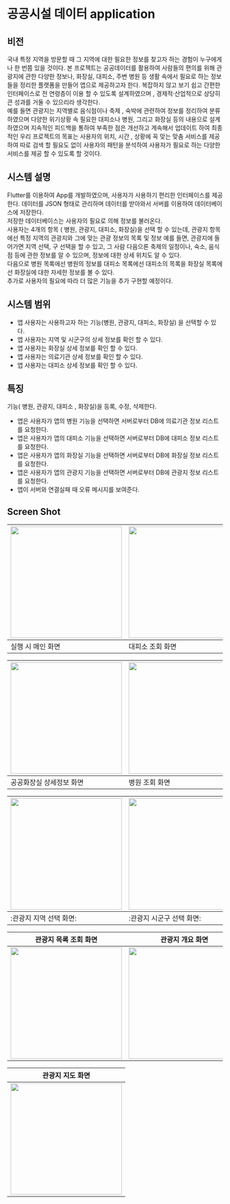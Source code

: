 # 공공시설 데이터 application

## 비전
국내 특정 지역을 방문할 때 그 지역에 대한 필요한 정보를 찾고자 하는 경험이 누구에게나 한 번쯤 있을 것이다. 
본 프로젝트는 공공데이터를 활용하여 사람들의 편의를 위해 관광지에 관한 다양한 정보나, 화장실, 대피소, 주변 병원 등 생활 속에서 필요로 하는 정보들을 정리한 플랫폼을 만들어 앱으로 제공하고자 한다.    복잡하지 않고 보기 쉽고 간편한 인터페이스로 전 연령층이 이용 할 수 있도록 설계하였으며 , 경제적·산업적으로 상당히 큰 성과를 거둘 수 있으리라 생각한다.   
예를 들면 관광지는 지역별로 음식점이나 축제 , 숙박에 관련하여 정보를 정리하여 분류 하였으며 다양한 위기상황 속 필요한 대피소나 병원, 그리고 화장실 등의 내용으로 설계 하였으며  지속적인 피드백을 통하여 부족한 점은 개선하고 계속해서 업데이트 하여  최종적인 우리 프로젝트의 목표는 사용자의 위치, 시간 , 상황에 꼭 맞는 맞춤 서비스를 제공하여 따로 검색 할 필요도 없이 사용자의 패턴을 분석하여 사용자가 필요로 하는 다양한 서비스를 제공 할 수 있도록 할 것이다.   

## 시스템 설명
Flutter를 이용하여 App를 개발하였으며, 사용자가 사용하기 편리한 인터페이스를 제공한다.
데이터를 JSON 형태로 관리하며 데이터를 받아와서 서버를 이용하여 데이터베이스에 저장한다.   
저장한 데이터베이스는 사용자의 필요로 의해 정보를 불러온다.   
사용자는 4개의 항목 ( 병원, 관광지, 대피소, 화장실)을 선택 할 수 있는데, 관광지 항목에선 특정 지역의 관광지와 그에 맞는 관광 정보의 목록 및 정보 예를 들면, 관광지에 들어가면 지역 선택, 구 선택을 할 수 있고, 그 사람 다음으론 축제의 일정이나, 숙소, 음식점 등에 관한 정보를 알 수 있으며, 정보에 대한 상세 위치도 알 수 있다.   
다음으로 병원 목록에선 병원의 정보를 대피소 목록에선 대피소의 목록을 화장실 목록에선 화장실에 대한 자세한 정보를 볼 수 있다.   
추가로 사용자의 필요에 따라 더 많은 기능을 추가 구현할 예정이다.   

## 시스템 범위
- 앱 사용자는 사용하고자 하는 기능(병원, 관광지, 대피소, 화장실) 을 선택할 수 있다.
- 앱 사용자는 지역 및 시군구의 상세 정보를 확인 할 수 있다.
- 앱 사용자는 화장실 상세 정보를 확인 할 수 있다. 
- 앱 사용자는 의료기관 상세 정보를 확인 할 수 있다.
- 앱 사용자는 대피소 상세 정보를 확인 할 수 있다.   

## 특징
 기능( 병원, 관광지, 대피소 , 화장실)을  등록, 수정, 삭제한다.
- 앱은 사용자가 앱의 병원 기능을 선택하면 서버로부터 DB에 의료기관 정보 리스트를 요청한다.
- 앱은 사용자가 앱의 대피소 기능을 선택하면 서버로부터 DB에 대피소 정보 리스트를 요청한다.
- 앱은 사용자가 앱의 화장실 기능을 선택하면 서버로부터 DB에 화장실 정보 리스트를 요청한다.
- 앱은 사용자가 앱의 관광지 기능을 선택하면 서버로부터 DB에 관광지 정보 리스트를 요청한다.
- 앱이 서버와 연결실패 때 오류 메시지를 보여준다.   

## Screen Shot   

|<img width="260" src="https://user-images.githubusercontent.com/44607643/103197598-b5f2b100-4929-11eb-97a8-0a2232e2fa70.png">|<img width="260" src="https://user-images.githubusercontent.com/44607643/103197641-d0c52580-4929-11eb-877f-0b3b14a04a12.png">|<img width="260" src="https://user-images.githubusercontent.com/44607643/103197652-d458ac80-4929-11eb-98b6-78bd2d1fcf4a.png">|
|-----------|-----------------|----------------|
| 실행 시 메인 화면 | 대피소 조회 화면 | 공공화장실 조회 화면 |   

|<img width="260" src="https://user-images.githubusercontent.com/44607643/103197656-d6bb0680-4929-11eb-8ca8-c6060922db0d.png">|<img width="260" src="https://user-images.githubusercontent.com/44607643/103197666-d884ca00-4929-11eb-8f17-d604cc522f1a.png">|<img width="260" src="https://user-images.githubusercontent.com/44607643/103197669-da4e8d80-4929-11eb-870d-587aaa2dc459.png">|
|-----------|-----------------|----------------|
| 공공화장실 상세정보 화면 | 병원 조회 화면 | 병원 상세 정보 |      

|<img width="260" src="https://user-images.githubusercontent.com/44607643/103197673-dc185100-4929-11eb-8c0e-35169487cda7.png">|<img width="260" src="https://user-images.githubusercontent.com/44607643/103197676-dde21480-4929-11eb-8790-4da2af3bdcdf.png">|<img width="260" src="https://user-images.githubusercontent.com/44607643/103197681-dfabd800-4929-11eb-8271-d6cf4b8a1e81.png">|
|-----------|-----------------|----------------|
| :관광지 지역 선택 화면: | :관광지 시군구 선택 화면: | :관광지 종류 선택 화면: |   

| 관광지 목록 조회 화면 | 관광지 개요 화면 | 관광지 정보 화면 |
|-----------|-----------------|----------------|
|<img width="260" src="https://user-images.githubusercontent.com/44607643/103197684-e0dd0500-4929-11eb-9adb-cbb92bda4cf3.png">|<img width="260" src="https://user-images.githubusercontent.com/44607643/103197689-e2a6c880-4929-11eb-9f21-64642db0a130.png">|<img width="260" src="https://user-images.githubusercontent.com/44607643/103197694-e4708c00-4929-11eb-9796-bc68d1973605.png">|   

| 관광지 지도 화면 |
|-----------|
|<img width="260" src="https://user-images.githubusercontent.com/44607643/103197698-e63a4f80-4929-11eb-9cc2-dbc73808e976.png">|   
